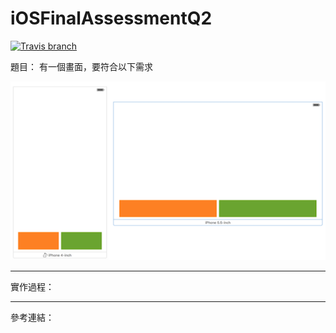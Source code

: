 # iOSFinalAssessmentQ2

[![Travis branch](https://img.shields.io/travis/rust-lang/rust/master.svg)]()

題目：
有一個畫面，要符合以下需求

![](https://github.com/dan12411/iOSFinalAssessmentQ2/blob/master/%E8%9E%A2%E5%B9%95%E5%BF%AB%E7%85%A7%202016-11-30%20%E4%B8%8B%E5%8D%888.19.21.png)

---
實作過程：


---
參考連結：

